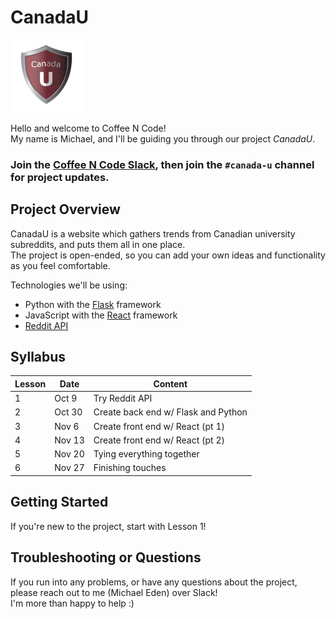 # CanadaU
![CanadaU Logo](assets/logo.png "CanadaU")

Hello and welcome to Coffee N Code!
<br>
My name is Michael, and I'll be guiding you through our project <i>CanadaU</i>.
<br>

### Join the [Coffee N Code Slack](https://bit.ly/uwcoffeencodeslack), then join the `#canada-u` channel for project updates.

## Project Overview

CanadaU is a website which gathers trends from Canadian university subreddits, and puts them all in one place.
<br>
The project is open-ended, so you can add your own ideas and functionality as you feel comfortable.

Technologies we'll be using:
- Python with the [Flask](https://palletsprojects.com/p/flask/) framework
- JavaScript with the [React](https://reactjs.org) framework
- [Reddit API](https://www.reddit.com/dev/api/)

## Syllabus

| Lesson | Date   | Content                               |
|--------|--------|---------------------------------------|
| 1      | Oct 9  | Try Reddit API                        |
| 2      | Oct 30 | Create back end w/ Flask and Python   |
| 3      | Nov 6  | Create front end w/ React (pt 1)      |
| 4      | Nov 13 | Create front end w/ React (pt 2)      |
| 5      | Nov 20 | Tying everything together             |
| 6      | Nov 27 | Finishing touches                     |

## Getting Started

If you're new to the project, start with Lesson 1!

## Troubleshooting or Questions

If you run into any problems, or have any questions about the project, please reach out to me (Michael Eden) over Slack!
<br>
I'm more than happy to help :) 
